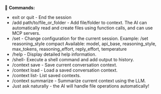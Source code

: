  🎯 **Commands:**
* exit or quit - End the session
* /add path/to/file_or_folder - Add file/folder to context. 
     The AI can automatically read and create files using function calls, and can use MCP servers. 
* /set <parameter> <value> - Change configuration for the current session.
     Example: /set reasoning_style compact 
     Available: model, api_base, reasoning_style, max_tokens, reasoning_effort, reply_effort,
temperature 
* /help - Display detailed help information.
* /shell- Execute a shell command and add output to history.
* /context save <name> - Save current conversation context. 
* /context load <name> - Load a saved conversation context. 
* /context list- List saved contexts. 
* /context summarize - Summarize current context using the LLM. 
* Just ask naturally - the AI will handle file operations automatically!
